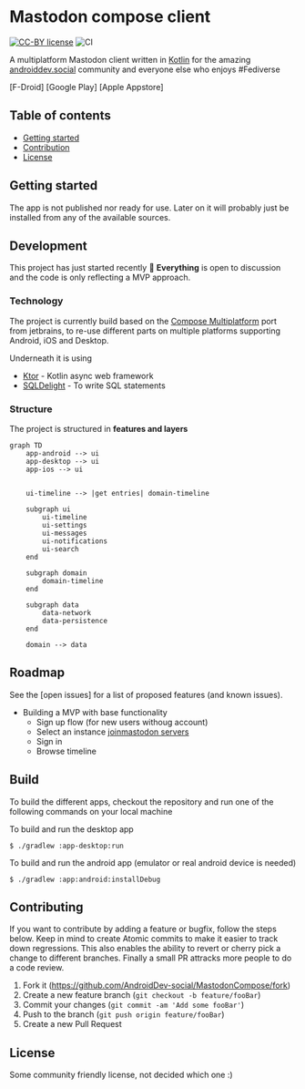 # Mastodon compose client
[![CC-BY license](https://img.shields.io/badge/License-CC--BY-blue.svg)](https://creativecommons.org/licenses/by-nd/4.0)
![CI](https://github.com/thebino/MastodonCompose/workflows/CI/badge.svg)

A multiplatform Mastodon client written in [Kotlin](kotlinlang.org) for the amazing [androiddev.social](https://androiddev.social) community and everyone else who enjoys #Fediverse

[F-Droid]
[Google Play]
[Apple Appstore]


## Table of contents

* [Getting started](#getting-started)
* [Contribution](#contribution)
* [License](#license)


## Getting started

The app is not published nor ready for use. Later on it will probably just be installed from any of the available sources.


## Development

This project has just started recently 🚀
**Everything** is open to discussion and the code is only reflecting a MVP approach.


### Technology

The project is currently build based on the [Compose Multiplatform](https://www.jetbrains.com/lp/compose-mpp/) port from jetbrains, to re-use different parts on multiple platforms supporting Android, iOS and Desktop.

Underneath it is using

 * [Ktor](https://github.com/ktorio/ktor) - Kotlin async web framework
 * [SQLDelight](https://cashapp.github.io/sqldelight/multiplatform_sqlite/) - To write SQL statements


### Structure

The project is structured in **features and layers**

```mermaid
graph TD
    app-android --> ui
    app-desktop --> ui
    app-ios --> ui

    
    ui-timeline --> |get entries| domain-timeline

    subgraph ui
        ui-timeline
        ui-settings
        ui-messages
        ui-notifications
        ui-search
    end
    
    subgraph domain
        domain-timeline
    end

    subgraph data
        data-network
        data-persistence
    end

    domain --> data
```


## Roadmap

See the [open issues] for a list of proposed features (and known issues).

 * Building a MVP with base functionality
   * Sign up flow (for new users withoug account)
   * Select an instance [joinmastodon servers](https://joinmastodon.org/de/servers)
   * Sign in
   * Browse timeline


## Build

To build the different apps, checkout the repository and run one of the following commands on your local machine

To build and run the desktop app
```shell
$ ./gradlew :app-desktop:run
```

To build and run the android app (emulator or real android device is needed)
```shell
$ ./gradlew :app:android:installDebug
```


## Contributing

If you want to contribute by adding a feature or bugfix, follow the steps below.
Keep in mind to create Atomic commits to make it easier to track down regressions.
This also enables the ability to revert or cherry pick a change to different branches.
Finally a small PR attracks more people to do a code review.


1. Fork it (https://github.com/AndroidDev-social/MastodonCompose/fork)
2. Create a new feature branch (`git checkout -b feature/fooBar`)
3. Commit your changes (`git commit -am 'Add some fooBar'`)
4. Push to the branch (`git push origin feature/fooBar`)
5. Create a new Pull Request


## License
Some community friendly license, not decided which one :)
